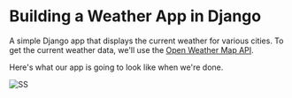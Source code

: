 # Building a Weather App in Django
A simple Django app that displays the current weather for various cities. 
To get the current weather data, we'll use the [Open Weather Map API](https://openweathermap.org/api).

Here's what our app is going to look like when we're done.

![SS](https://scotch-res.cloudinary.com/image/upload/dpr_1,w_650,q_auto:good,f_auto/media/3922/Kg0pxfv8RqSdnjgIsLan_12%20-%20final%20city%20added.png)
